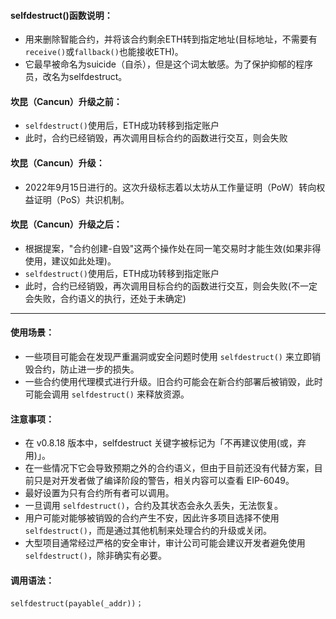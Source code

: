 
#### selfdestruct()函数说明：
- 用来删除智能合约，并将该合约剩余ETH转到指定地址(目标地址，不需要有```receive()```或```fallback()```也能接收ETH)。
- 它最早被命名为suicide（自杀），但是这个词太敏感。为了保护抑郁的程序员，改名为selfdestruct。

#### 坎昆（Cancun）升级之前：
- ```selfdestruct()```使用后，ETH成功转移到指定账户
- 此时，合约已经销毁，再次调用目标合约的函数进行交互，则会失败

#### 坎昆（Cancun）升级：
- 2022年9月15日进行的。这次升级标志着以太坊从工作量证明（PoW）转向权益证明（PoS）共识机制。

#### 坎昆（Cancun）升级之后：
- 根据提案，"合约创建-自毁"这两个操作处在同一笔交易时才能生效(如果非得使用，建议如此处理)。
- ```selfdestruct()```使用后，ETH成功转移到指定账户
- 此时，合约已经销毁，再次调用目标合约的函数进行交互，则会失败(不一定会失败，合约语义的执行，还处于未确定)

---------------------------------------------------------------------------------------------------

#### 使用场景：
- 一些项目可能会在发现严重漏洞或安全问题时使用 ```selfdestruct()``` 来立即销毁合约，防止进一步的损失。
- 一些合约使用代理模式进行升级。旧合约可能会在新合约部署后被销毁，此时可能会调用 ```selfdestruct()``` 来释放资源。

#### 注意事项：
- 在 v0.8.18 版本中，selfdestruct 关键字被标记为「不再建议使用(或，弃用)」。
- 在一些情况下它会导致预期之外的合约语义，但由于目前还没有代替方案，目前只是对开发者做了编译阶段的警告，相关内容可以查看 EIP-6049。
- 最好设置为只有合约所有者可以调用。
- 一旦调用 ```selfdestruct()```，合约及其状态会永久丢失，无法恢复。
- 用户可能对能够被销毁的合约产生不安，因此许多项目选择不使用 ```selfdestruct()```，而是通过其他机制来处理合约的升级或关闭。
- 大型项目通常经过严格的安全审计，审计公司可能会建议开发者避免使用 ```selfdestruct()```，除非确实有必要。

#### 调用语法：
```
selfdestruct(payable(_addr))；
```